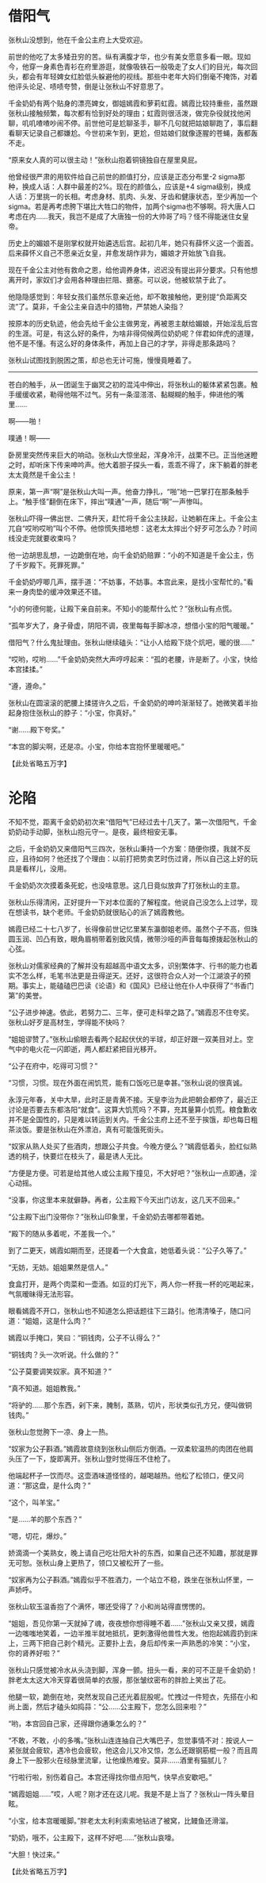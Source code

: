 # 借阳气

张秋山没想到，他在千金公主府上大受欢迎。

前世的他吃了太多矮丑穷的苦。纵有满腹才华，也少有美女愿意多看一眼。现如今，他穿一身素色青衫在府里游逛，就像吸铁石一般吸走了女人们的目光，每次回头，都会有年轻婢女红脸低头躲避他的视线。那些中老年大妈们倒毫不掩饰，对着他评头论足、啧啧夸赞，倒是让张秋山不好意思了。

千金奶奶有两个贴身的漂亮婢女，御姐嫣霞和萝莉虹霞。嫣霞比较持重些，虽然跟张秋山接触频繁，每次都有恰到好处的理由；虹霞则很活泼，做完杂役就找他闲聊，叽叽喳喳吵闹不停。前世他可是尬聊圣手，聊不几句就把姑娘聊跑了，事后翻看聊天记录自己都嫌尬。今世初来乍到，更尬，但姑娘们就像逐腥的苍蝇，轰都轰不走。

“原来女人真的可以很主动！”张秋山抱着铜镜独自在屋里臭屁。

他曾经很严肃的用软件给自己前世的颜值打分，应该是正态分布里-2 sigma那种，换成人话：人群中最差的2%。现在的颜值么，应该是+4 sigma级别，换成人话：万里挑一的长相。考虑身材、肌肉、头发、牙齿和健康状态，至少再加一个sigma。若是再考虑胯下堪比大牲口的物件，加两个sigma也不够啊。将大唐人口考虑在内……我天，我岂不是成了大唐独一份的大帅哥了吗？怪不得能迷住女皇帝。

历史上的媚娘不是刚掌权就开始遴选后宫。起初几年，她只有薛怀义这一个面首。后来薛怀义自己不愿亲近女皇，并愈发胡作非为，媚娘才开始放飞自我。

现在千金公主对他有救命之恩，给他调养身体，迟迟没有提出非分要求。只有他想离开时，家奴们才会用各种理由拦阻、搪塞。可以说，他被软禁于此了。

他隐隐感觉到：年轻女孩们虽然乐意亲近他，却不敢接触他，更别提“负距离交流”了。莫非，千金公主亲自选中的猎物，严禁她人染指？

按原本的历史轨迹，他会先给千金公主做男宠，再被恩主献给媚娘，开始淫乱后宫的生涯。可是，有这么好的条件，为啥非得伺候两位奶奶呢？伴君如伴虎的道理，他不是不懂。有这么好的身体条件，再加上自己的才学，非得走那条路吗？

张秋山试图找到脱困之策，却总也无计可施，慢慢竟睡着了。

---

苍白的触手，从一团诞生于幽冥之初的混沌中伸出，将张秋山的躯体紧紧包裹。触手缓缓收紧，勒得他喘不过气。另有一条湿溚溚、黏糊糊的触手，伸进他的嘴里……

啊——啪！

噗通！啊——

卧房里突然传来巨大的响动。张秋山大惊坐起，浑身冷汗，战栗不已。正当他迷瞪之时，却听床下传来呻吟声。他大着胆子探头一看，乖乖不得了，床下躺着的胖老太太竟然是千金公主！

原来，第一声“啊”是张秋山大叫一声。他奋力挣扎，“啪”地一巴掌打在那条触手上。“触手怪”翻倒在床下，摔出“噗通”一声，随后“啊”一声惨叫。

张秋山吓得一佛出世、二佛升天，赶忙将千金公主扶起，让她躺在床上。千金公主兀自“哎哟哎哟”叫个不停。他惊慌失措地想：这老太太摔出个好歹可怎么办？时间线没走完就要收束吗？

他一边胡思乱想，一边跪倒在地，向千金奶奶赔罪：“小的不知道是千金公主，伤了千岁殿下。死罪死罪。”

千金奶奶哼唧几声，摆手道：“不妨事，不妨事。本宫此来，是找小宝帮忙的。”看来一身肉垫的缓冲效果还不错。

“小的何德何能，让殿下亲自前来。不知小的能帮什么忙？”张秋山有点慌。

“孤年岁大了，身子骨虚，阴阳不调，夜里每每手脚冰凉，想借小宝的阳气暖暖。”

借阳气？什么鬼扯理由。张秋山继续磕头：“让小人给殿下烧个炕吧，暖的很……”

“哎哟，哎哟……”千金奶奶突然大声哼哼起来：“孤的老腰，许是断了。小宝，快给本宫揉揉。”

“遵，遵命。”

张秋山在圆滚滚的肥腰上揉搓许久之后，千金奶奶的呻吟渐渐轻了。她微笑着半抬起身抱住张秋山的脖子：“小宝，你真好。”

“谢……殿下夸奖。”

“本宫的脚尖啊，还是凉。小宝，你给本宫抱怀里暖暖吧。”

【此处省略五万字】

# 沦陷

不知不觉，距离千金奶奶初次来“借阳气”已经过去十几天了。第一次借阳气，千金奶奶动手动脚，张秋山抱元守一。是夜，最终相安无事。

之后，千金奶奶又来借阳气三四次，张秋山秉持一个方案：随便你摸，我就不反应，且待如何？他还找了个理由：以前打把势卖艺时伤过肾，所以自己这上好的玩具是看样儿，没用。

千金奶奶次次摸着条死蛇，也没啥意思。这几日竟似放弃了打张秋山的主意。

张秋山乐得清闲，正好提升一下对本位面的了解程度。他说自己没怎么上过学，现在想读书，缺个老师。千金奶奶就很贴心的派了嫣霞教他。

嫣霞已经二十七八岁了，长得像前世记忆里某东瀛御姐老师。虽然个子不高，但珠圆玉润、凹凸有致，眼角眉梢带着别致风情，微带沙哑的声音每每撩拨起张秋山的心弦。

张秋山对儒家经典的了解并没有超越高中语文太多，识别繁体字、行书的能力也着实不怎么样，毛笔书法更是丑得逆天。还好，这很符合众人对一个江湖浪子的预期。事实上，能磕磕巴巴读《论语》和《国风》已经让他在仆人中获得了“书香门第”的美誉。

“公子进步神速。依此，若努力二、三年，便可走科举之路了。”嫣霞忍不住夸奖。张秋山好歹是高材生，学得能不快吗？

“姐姐谬赞了。”张秋山偷眼去看两个起起伏伏的半球，却正好跟一双美目对上。空气中的电火花一闪即逝，两人都赶紧把目光移开。

“公子在府中，吃得可习惯？”

“习惯，习惯。现在外面在闹饥荒，能有口饭吃已是幸甚。”张秋山说的很真诚。

永淳元年春，关中大旱，此时正是青黄不接。天皇李治为此把朝会都停了，最近正讨论是否要去东都洛阳“就食”。这算大饥荒吗？不算，充其量算小饥荒。粮食歉收并不是全国性的，只是难以转运到关内。千金公主府上还不至于挨饿，却也每日粗茶淡饭。要是张秋山在外漂泊，真有可能饿死街头。

“奴家从熟人处买了些酒肉，想跟公子共食。今晚方便么？”嫣霞低着头，脸红似熟透的桃子，快要烂在枝头了，最是诱人无比。

“方便是方便。可若是给其他人或公主殿下撞见，不大好吧？”张秋山一点即通，淫心动摇。

“没事，你这里本来就僻静。再者，公主殿下今天出门访友，这几天不回来。”

“公主殿下出门没带你？”张秋山印象里，千金奶奶去哪都带着她。

“殿下的随从多着呢，不差我一个。”

到了二更天，嫣霞如期而至，还提着一个大食盒，她低着头说：“公子久等了。”

“无妨，无妨。姐姐果然是信人。”

食盒打开，是两个肉菜和一壶酒。如豆的灯光下，两人你一杯我一杯的吃喝起来，气氛暧昧得无法形容。

眼看嫣霞不开口，张秋山也不知道怎么把话题往下三路引。他清清嗓子，随口问道：“姐姐，这是什么肉？”

嫣霞以手掩口，笑曰：“铜钱肉，公子不认得么？”

“铜钱肉？头一次听说。什么做的？”

“公子莫要调笑奴家。真不知道？”

“真不知道。姐姐教我。”

“将驴的……那个东西，剁下来，腌制，蒸熟，切片，形状类似孔方兄，便叫做铜钱肉。”

张秋山忽觉胯下一凉、身上一热。

“奴家为公子斟酒。”嫣霞故意绕到张秋山侧后方倒酒。一双柔软温热的肉团在他肩头压了一下，旋即离开。张秋山登时觉得压不住枪了。

他端起杯子一饮而尽。这壶酒味道怪怪的，越喝越热。他松了松领口，便又问道：“那这盘，是什么肉？”

“这个，叫羊宝。”

“是……羊的那个东西？”

“嗯，切花，爆炒。”

娇滴滴一个美熟女，晚上请自己吃壮阳大补的东西，如果自己还不知趣，那就是罪无可恕。张秋山身上更热了，领口又被松开了一些。

“奴家再为公子斟酒。”嫣霞似乎不胜酒力，一个站立不稳，跌坐在张秋山怀里，一声娇呼。

张秋山软玉温香抱了个满怀，哪还受得了？小和尚站得直愣愣的。

“姐姐，吾见你第一天就掉了魂，夜夜想你想得睡不着……”张秋山又亲又摸，嫣霞一边嗤嗤地笑着，一边半推半就地抵抗，更刺激得他兽性大发。他抱起嫣霞扔到床上，三两下把自己剥个精光。正要扑上去，身后却传来一声熟悉的冷笑：“小宝，你的肾养好啦？”

张秋山只感觉被冷水从头浇到脚，浑身一颤。扭头一看，来的可不正是千金奶奶！胖老太太这大冷天穿着很简单的衣服，那张皱纹密布的胖脸上笑出了花。

他腿一软，跪倒在地，突然发现自己还光着屁股呢。忙拽过一件短衣，先搭在小和尚上面，然后才磕头如捣蒜：“公……公主殿下，您怎么回来啦？”

“哟，本宫回自己家，还得跟你通秉怎么的？”

“不敢，不敢，小的多嘴。”张秋山连连抽自己大嘴巴子，忽觉事情不对：按说人一紧张就会疲软，遇冷也会疲软，他这会儿又冷又惊，怎么还跟钢筋棍一般？而且周身上下一股邪火在经脉里流窜，让他燥热难安。莫非……酒里有猫腻儿？

“行啦行啦，别伤着自己。本宫还得找你借点阳气，快早点安歇吧。”

“嫣霞姐姐……”哎，人呢？刚才还在这儿呢。我是不是上当了？张秋山一阵头晕目眩。

“小宝，给本宫暖暖脚。”胖老太太利利索索地钻进了被窝，比鳗鱼还滑溜。

“奶奶，哦不，公主殿下，这样不好吧……”张秋山哀嚎。

“大胆！快过来。”

【此处省略五万字】
